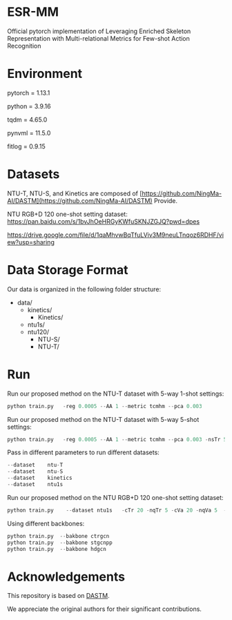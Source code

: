 # ESR-MM
Official pytorch implementation of Leveraging Enriched Skeleton Representation with Multi-relational Metrics for Few-shot Action Recognition
# Environment
pytorch = 1.13.1

python = 3.9.16

tqdm = 4.65.0

pynvml = 11.5.0

fitlog = 0.9.15
# Datasets
NTU-T, NTU-S, and Kinetics are composed of [https://github.com/NingMa-AI/DASTM](https://github.com/NingMa-AI/DASTM) Provide.

NTU RGB+D 120 one-shot setting dataset: https://pan.baidu.com/s/1bvJhOeHRGyKWfuSKNJZGJQ?pwd=dpes

https://drive.google.com/file/d/1qaMhvwBqTfuLViv3M9neuLTnqoz6RDHF/view?usp=sharing

# Data Storage Format

Our data is organized in the following folder structure:

- data/
  - kinetics/
    - Kinetics/
  - ntu1s/
  - ntu120/
    - NTU-S/
    - NTU-T/

# Run
Run our proposed method on the NTU-T dataset with 5-way 1-shot settings:
```python
python train.py   -reg 0.0005 --AA 1 --metric tcmhm --pca 0.003
```
Run our proposed method on the NTU-T dataset with 5-way 5-shot settings:
```python
python train.py   -reg 0.0005 --AA 1 --metric tcmhm --pca 0.003 -nsTr 5 -nsVa 5
```
Pass in different parameters to run different datasets:
```python
--dataset    ntu-T
--dataset    ntu-S
--dataset    kinetics
--dataset    ntu1s
```
Run our proposed method on the NTU RGB+D 120 one-shot setting dataset:
```python
python train.py    --dataset ntu1s   -cTr 20 -nqTr 5 -cVa 20 -nqVa 5  --epochs 300 -reg 0.0005 --AA 1 --metric tcmhm --pca 0.003
```
Using different backbones:
```python
python train.py  --bakbone ctrgcn
python train.py  --bakbone stgcnpp
python train.py  --bakbone hdgcn
```

# Acknowledgements
This repository is based on [DASTM](https://github.com/NingMa-AI/DASTM).

We appreciate the original authors for their significant contributions.
